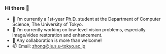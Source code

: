 ### Hi there 👋

- 🌱 I’m currently a 1st-year Ph.D. student at the Department of Computer Science, The University of Tokyo.
- 🔭 I’m currently working on low-level vision problems, especially image/video restoration and enhancement.
- 👯 Any collaboration is more than welcome!
- 📫 Email: zhong@is.s.u-tokyo.ac.jp
